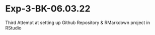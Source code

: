 # Exp-3-BK-06.03.22
Third Attempt at setting up Github Repository &amp; RMarkdown project in RStudio
